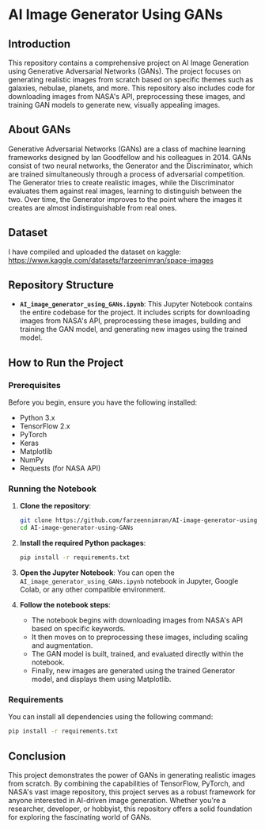 # AI Image Generator Using GANs

## Introduction

This repository contains a comprehensive project on AI Image Generation using Generative Adversarial Networks (GANs). The project focuses on generating realistic images from scratch based on specific themes such as galaxies, nebulae, planets, and more. This repository also includes code for downloading images from NASA's API, preprocessing these images, and training GAN models to generate new, visually appealing images.

## About GANs

Generative Adversarial Networks (GANs) are a class of machine learning frameworks designed by Ian Goodfellow and his colleagues in 2014. GANs consist of two neural networks, the Generator and the Discriminator, which are trained simultaneously through a process of adversarial competition. The Generator tries to create realistic images, while the Discriminator evaluates them against real images, learning to distinguish between the two. Over time, the Generator improves to the point where the images it creates are almost indistinguishable from real ones.

## Dataset
I have compiled and uploaded the dataset on kaggle: https://www.kaggle.com/datasets/farzeenimran/space-images

## Repository Structure

- **`AI_image_generator_using_GANs.ipynb`**: This Jupyter Notebook contains the entire codebase for the project. It includes scripts for downloading images from NASA's API, preprocessing these images, building and training the GAN model, and generating new images using the trained model.

## How to Run the Project

### Prerequisites

Before you begin, ensure you have the following installed:

- Python 3.x
- TensorFlow 2.x
- PyTorch
- Keras
- Matplotlib
- NumPy
- Requests (for NASA API)

### Running the Notebook

1. **Clone the repository**:
   ```bash
   git clone https://github.com/farzeennimran/AI-image-generator-using-GANs.git
   cd AI-image-generator-using-GANs
   ```

2. **Install the required Python packages**:
   ```bash
   pip install -r requirements.txt
   ```

3. **Open the Jupyter Notebook**:
   You can open the `AI_image_generator_using_GANs.ipynb` notebook in Jupyter, Google Colab, or any other compatible environment.

4. **Follow the notebook steps**:
   - The notebook begins with downloading images from NASA's API based on specific keywords.
   - It then moves on to preprocessing these images, including scaling and augmentation.
   - The GAN model is built, trained, and evaluated directly within the notebook.
   - Finally, new images are generated using the trained Generator model, and displays them using Matplotlib.

### Requirements

You can install all dependencies using the following command:

```bash
pip install -r requirements.txt
```

## Conclusion

This project demonstrates the power of GANs in generating realistic images from scratch. By combining the capabilities of TensorFlow, PyTorch, and NASA's vast image repository, this project serves as a robust framework for anyone interested in AI-driven image generation. Whether you're a researcher, developer, or hobbyist, this repository offers a solid foundation for exploring the fascinating world of GANs.
